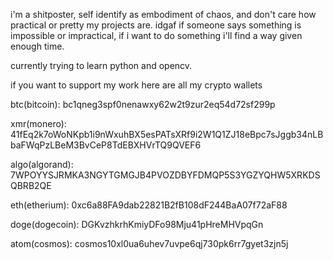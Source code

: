 i'm a shitposter, self identify as embodiment of chaos, and don't care how practical or pretty my projects are.
idgaf if someone says something is impossible or impractical, if i want to do something i'll find a way given enough time.

currently trying to learn python and opencv.

if you want to support my work here are all my crypto wallets

btc(bitcoin): bc1qneg3spf0nenawxy62w2t9zur2eq54d72sf299p

xmr(monero): 41fEq2k7oWoNKpb1i9nWxuhBX5esPATsXRf9i2W1Q1ZJ18eBpc7sJggb34nLBbaFWqPzLBeM3BvCeP8TdEBXHVrTQ9QVEF6

algo(algorand): 7WPOYYSJRMKA3NGYTGMGJB4PVOZDBYFDMQP5S3YGZYQHW5XRKDSQBRB2QE

eth(etherium): 0xc6a88FA9dab22821B2fB108dF244BaA07f72aF88

doge(dogecoin): DGKvzhkrhKmiyDFo98Mju41pHreMHVpqGn

atom(cosmos): cosmos10xl0ua6uhev7uvpe6qj730pk6rr7gyet3zjn5j
